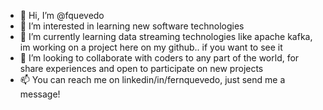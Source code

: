 - 👋 Hi, I’m @fquevedo
- 👀 I’m interested in learning new software technologies
- 🌱 I’m currently learning data streaming technologies like apache kafka, im working on a project here on my github.. if you want to see it
- 💞️ I’m looking to collaborate with coders to any part of the world, for share experiences and open to participate on new projects
- 📫 You can reach me on linkedin/in/fernquevedo, just send me a message!

<!---
fquevedo/fquevedo is a ✨ special ✨ repository because its `README.md` (this file) appears on your GitHub profile.
You can click the Preview link to take a look at your changes.
--->
